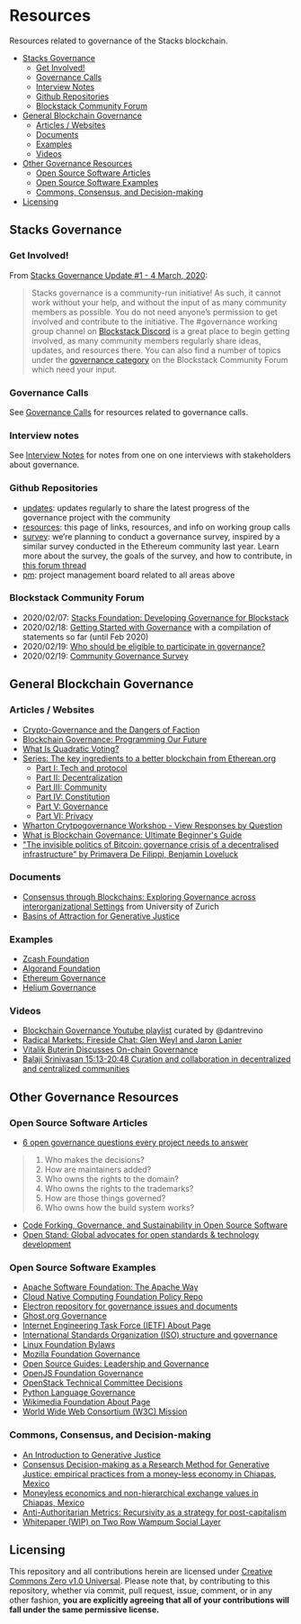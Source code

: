# Resources

Resources related to governance of the Stacks blockchain.

<!-- TOC -->

- [Stacks Governance](#stacks-governance)
  - [Get Involved!](#get-involved)
  - [Governance Calls](#governance-calls)
  - [Interview Notes](#interview-notes)
  - [Github Repositories](#github-repositories)
  - [Blockstack Community Forum](#blockstack-community-forum)
- [General Blockchain Governance](#general-blockchain-governance)
  - [Articles / Websites](#articles--websites)
  - [Documents](#documents)
  - [Examples](#examples)
  - [Videos](#videos)
- [Other Governance Resources](#other-governance-resources)
  - [Open Source Software Articles](#open-source-software-articles)
  - [Open Source Software Examples](#open-source-software-examples)
  - [Commons, Consensus, and Decision-making](#commons-consensus-and-decision-making)
- [Licensing](#licensing)

<!-- /TOC -->

## Stacks Governance

### Get Involved!

From [Stacks Governance Update #1 - 4 March, 2020](https://github.com/stacksgov/updates/blob/master/updates/20200304-update-001.md):

> Stacks governance is a community-run initiative! As such, it cannot work without your help, and without the input of as many community members as possible. You do not need anyone’s permission to get involved and contribute to the initiative. The #governance working group channel on [Blockstack Discord](https://discordapp.com/invite/ny6wGkx) is a great place to begin getting involved, as many community members regularly share ideas, updates, and resources there. You can also find a number of topics under the [governance category](https://forum.blockstack.org/c/governance) on the Blockstack Community Forum which need your input.

### Governance Calls

See [Governance Calls](calls/README.md) for resources related to governance calls.

### Interview notes

See [Interview Notes](interviews/) for notes from one on one interviews with stakeholders about governance.

### Github Repositories

- [updates](https://github.com/stacksgov/updates): updates regularly to share the latest progress of the governance project with the community
- [resources](https://github.com/stacksgov/resources): this page of links, resources, and info on working group calls
- [survey](https://github.com/stacksgov/survey):  we’re planning to conduct a governance survey, inspired by a similar survey conducted in the Ethereum community last year. Learn more about the survey, the goals of the survey, and how to contribute, in [this forum thread](https://forum.blockstack.org/t/community-governance-survey/10387)
- [pm](https://github.com/stacksgov/pm/projects/1): project management board related to all areas above

### Blockstack Community Forum

- 2020/02/07: [Stacks Foundation: Developing Governance for Blockstack](https://forum.blockstack.org/t/stacks-foundation-developing-governance-for-blockstack/10335)
- 2020/02/18: [Getting Started with Governance](https://forum.blockstack.org/t/getting-started-with-governance/10380) with a compilation of statements so far (until Feb 2020)
- 2020/02/19: [Who should be eligible to participate in governance?](https://forum.blockstack.org/t/who-should-be-eligible-to-participate-in-governance/10386)
- 2020/02/19: [Community Governance Survey](https://forum.blockstack.org/t/community-governance-survey/10387)

## General Blockchain Governance

### Articles / Websites

- [Crypto-Governance and the Dangers of Faction](https://medium.com/@BuckPerley/crypto-governance-f1318affbbe0)
- [Blockchain Governance: Programming Our Future](https://medium.com/@FEhrsam/blockchain-governance-programming-our-future-c3bfe30f2d74)
- [What Is Quadratic Voting?](https://towardsdatascience.com/what-is-quadratic-voting-4f81805d5a06)
- [Series: The key ingredients to a better blockchain from Etherean.org](https://www.etherean.org/)
    - [Part I: Tech and protocol](https://www.etherean.org/blockchain/2019/09/09/key-ingredients-better-blockchain-part-i-tech-and-protocol.html)
    - [Part II: Decentralization](https://www.etherean.org/blockchain/2019/09/15/key-ingredients-better-blockchain-part-ii-decentralization.html)
    - [Part III: Community](https://www.etherean.org/blockchain/community/2019/09/19/key-ingredients-better-blockchain-part-iii-community.html)
    - [Part IV: Constitution](https://www.etherean.org/blockchain/community/governance/2019/11/18/key-ingredients-better-blockchain-part-iv-constitution.html)
    - [Part V: Governance](https://www.etherean.org/blockchain/governance/2020/01/06/key-ingredients-better-blockchain-part-v-governance.html)
    - [Part VI: Privacy](https://www.etherean.org/blockchain/privacy/2020/03/26/key-ingredients-better-blockchain-part-vi-privacy.html)
- [Wharton Crytpogovernance Workshop - View Responses by Question](https://cryptogov.net/view-responses-by-question/)
- [What is Blockchain Governance: Ultimate Beginner's Guide](https://blockgeeks.com/guides/what-is-blockchain-governance-ultimate-beginners-guide/)
- ["The invisible politics of Bitcoin: governance crisis of a decentralised infrastructure" by Primavera De Filippi, Benjamin Loveluck](https://policyreview.info/articles/analysis/invisible-politics-bitcoin-governance-crisis-decentralised-infrastructure)

### Documents

- [Consensus through Blockchains: Exploring Governance across interorganizational Settings](https://www.zora.uzh.ch/id/eprint/160378/1/ICIS_Blockchain_Governance.pdf) from University of Zurich
- [Basins of Attraction for Generative Justice](https://www.researchgate.net/publication/274832746_Basins_of_Attraction_for_Generative_Justice)

### Examples

- [Zcash Foundation](https://www.zfnd.org/about/)
- [Algorand Foundation](https://algorand.foundation/community)
- [Ethereum Governance](https://docs.ethhub.io/ethereum-basics/governance/)
- [Helium Governance](https://heliumchain.org/governance/)

### Videos

- [Blockchain Governance Youtube playlist](https://www.youtube.com/playlist?list=PLpNeGhwVBcha8itBSQlUoeMy_6EtTeoVd) curated by @dantrevino
- [Radical Markets: Fireside Chat: Glen Weyl and Jaron Lanier](https://youtu.be/R4XBAwKInig)
- [Vitalik Buterin Discusses On-chain Governance](https://www.youtube.com/watch?v=w-CH_5il9aU)
- [Balaji Srinivasan 15:13-20:48 Curation and collaboration in decentralized and centralized communities](https://youtu.be/A2K5OSMbV40?t=913)

## Other Governance Resources

### Open Source Software Articles

- [6 open governance questions every project needs to answer](https://opensource.com/article/20/2/open-source-projects-governance)

> 1. Who makes the decisions?
> 2. How are maintainers added?
> 3. Who owns the rights to the domain?
> 4. Who owns the rights to the trademarks?
> 5. How are those things governed?
> 6. Who owns how the build system works?

- [Code Forking, Governance, and Sustainability in Open Source Software](https://timreview.ca/article/644)
- [Open Stand: Global advocates for open standards &amp; technology development](https://open-stand.org/about-us/principles/)

### Open Source Software Examples

- [Apache Software Foundation: The Apache Way](https://www.apache.org/theapacheway/index.html)
- [Cloud Native Computing Foundation Policy Repo](https://github.com/cncf/foundation)
- [Electron repository for governance issues and documents](https://github.com/electron/governance)
- [Ghost.org Governance](https://ghost.org/docs/concepts/governance/)
- [Internet Engineering Task Force (IETF) About Page](https://www.ietf.org/about/)
- [International Standards Organization (ISO) structure and governance](https://www.iso.org/structure.html)
- [Linux Foundation Bylaws](https://www.linuxfoundation.org/bylaws/)
- [Mozilla Foundation Governance](https://www.mozilla.org/en-US/about/governance/)
- [Open Source Guides: Leadership and Governance](https://opensource.guide/leadership-and-governance/)
- [OpenJS Foundation Governance](https://openjsf.org/about/governance/)
- [OpenStack Technical Committee Decisions](https://opendev.org/openstack/governance/)
- [Python Language Governance](https://www.python.org/dev/peps/pep-0013/)
- [Wikimedia Foundation About Page](https://wikimediafoundation.org/about/)
- [World Wide Web Consortium (W3C) Mission](https://www.w3.org/Consortium/mission)

### Commons, Consensus, and Decision-making

- [An Introduction to Generative Justice](https://www.researchgate.net/publication/311811471_An_Introduction_to_Generative_Justice)
- [Consensus Decision-making as a Research Method for Generative Justice: empirical practices from a money-less economy in Chiapas, Mexico](https://www.researchgate.net/publication/311853527_Consensus_Decision-making_as_a_Research_Method_for_Generative_Justice_empirical_practices_from_a_money-less_economy_in_Chiapas_Mexico)
- [Moneyless economics and non-hierarchical exchange values in Chiapas, Mexico](https://www.researchgate.net/publication/325172729_Moneyless_economics_and_non-hierarchical_exchange_values_in_Chiapas_Mexico)
- [Anti-Authoritarian Metrics: Recursivity as a strategy for post-capitalism](https://www.researchgate.net/publication/311853369_Anti-Authoritarian_Metrics_Recursivity_as_a_strategy_for_post-capitalism)
- [Whitepaper (WIP) on Two Row Wampum Social Layer](https://github.com/HaroldDavis3/Two-Row-Wampum-Social-Layer-Platform)

## Licensing

This repository and all contributions herein are licensed under [Creative Commons Zero v1.0 Universal](LICENSE). Please note that, by contributing to this repository, whether via commit, pull request, issue, comment, or in any other fashion, **you are explicitly agreeing that all of your contributions will fall under the same permissive license.**
